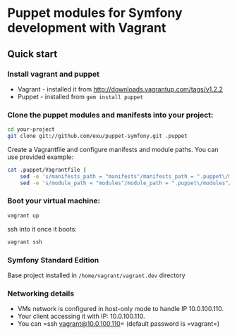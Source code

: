 Puppet modules for Symfony development with Vagrant
===================================================

Quick start
-----------

### Install vagrant and puppet

- Vagrant - installed it from http://downloads.vagrantup.com/tags/v1.2.2
- Puppet - installed from `gem install puppet`

### Clone the puppet modules and manifests into your project:

```bash
cd your-project
git clone git://github.com/exu/puppet-symfony.git .puppet
```

Create a Vagrantfile and configure manifests and module paths. You can use
provided example:

```bash
cat .puppet/Vagrantfile |
    sed -e 's/manifests_path = "manifests"/manifests_path = ".puppet\/manifests"/g' |
    sed -e 's/module_path = "modules"/module_path = ".puppet\/modules"/g' > Vagrantfile
```

### Boot your virtual machine:

```bash
vagrant up
```

ssh into it once it boots:

```bash
vagrant ssh
```

### Symfony Standard Edition

Base project installed in `/home/vagrant/vagrant.dev` directory


### Networking details
- VMs network is configured in host-only mode to handle IP 10.0.100.110.
- Your client accessing it with IP: 10.0.100.110.
- You can =ssh vagrant@10.0.100.110= (default password is =vagrant=)
